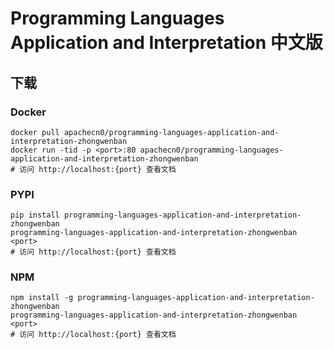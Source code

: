 # Programming Languages Application and Interpretation 中文版

## 下载

### Docker

```
docker pull apachecn0/programming-languages-application-and-interpretation-zhongwenban
docker run -tid -p <port>:80 apachecn0/programming-languages-application-and-interpretation-zhongwenban
# 访问 http://localhost:{port} 查看文档
```

### PYPI

```
pip install programming-languages-application-and-interpretation-zhongwenban
programming-languages-application-and-interpretation-zhongwenban <port>
# 访问 http://localhost:{port} 查看文档
```

### NPM

```
npm install -g programming-languages-application-and-interpretation-zhongwenban
programming-languages-application-and-interpretation-zhongwenban <port>
# 访问 http://localhost:{port} 查看文档
```